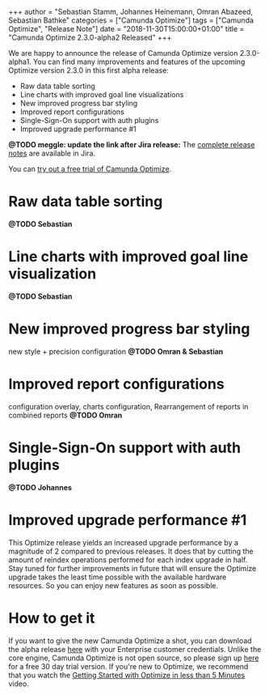 +++
author = "Sebastian Stamm, Johannes Heinemann, Omran Abazeed, Sebastian Bathke"
categories = ["Camunda Optimize"]
tags = ["Camunda Optimize", "Release Note"]
date = "2018-11-30T15:00:00+01:00"
title = "Camunda Optimize 2.3.0-alpha2 Released"
+++

We are happy to announce the release of Camunda Optimize version 2.3.0-alpha1.
You can find many improvements and features of the upcoming Optimize version 2.3.0 in this first alpha release:

* Raw data table sorting
* Line charts with improved goal line visualizations
* New improved progress bar styling
* Improved report configurations
* Single-Sign-On support with auth plugins
* Improved upgrade performance #1

**@TODO meggle: update the link after Jira release:**
The [complete release notes](https://app.camunda.com/jira/secure/ReleaseNote.jspa?projectId=10730&version=<TODO>) are available in Jira.

You can [try out a free trial of Camunda Optimize](#how-to-get-it).

# Raw data table sorting
**@TODO Sebastian**

# Line charts with improved goal line visualization
**@TODO Sebastian**

# New improved progress bar styling
new style + precision configuration
**@TODO Omran & Sebastian**

# Improved report configurations
configuration overlay, charts configuration, Rearrangement of reports in combined reports
**@TODO Omran**

# Single-Sign-On support with auth plugins
**@TODO Johannes**

# Improved upgrade performance #1

This Optimize release yields an increased upgrade performance by a magnitude of 2 compared to previous releases. It does that by cutting the amount of reindex operations performed for each index upgrade in half. Stay tuned for further improvements in future that will ensure the Optimize upgrade takes the least time possible with the available hardware resources. So you can enjoy new features as soon as possible.

# How to get it

If you want to give the new Camunda Optimize a shot, you can download the alpha release [here](https://docs.camunda.org/enterprise/download/#camunda-optimize) with your Enterprise customer credentials. Unlike the core engine, Camunda Optimize is not open source, so please sign up [here](https://camunda.com/download/enterprise/) for a free 30 day trial version. If you're new to Optimize, we recommend that you watch the [Getting Started with Optimize in less than 5 Minutes](https://camunda.com/learn/videos/getting-started-optimize/) video.
